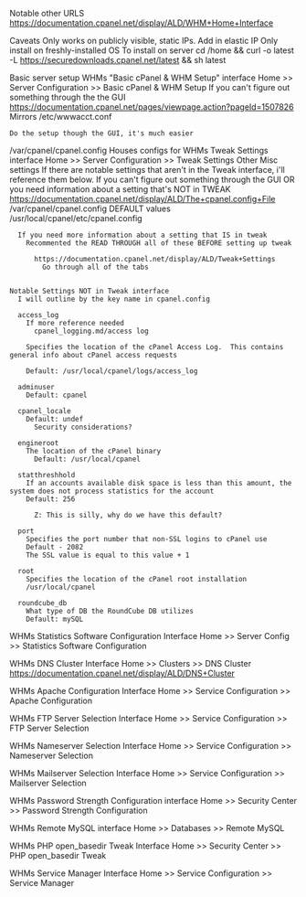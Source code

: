 Notable other URLS
  https://documentation.cpanel.net/display/ALD/WHM+Home+Interface

Caveats
  Only works on publicly visible, static IPs.
    Add in elastic IP
  Only install on freshly-installed OS
To install on server
  cd /home && curl -o latest -L https://securedownloads.cpanel.net/latest && sh latest

Basic server setup
  WHMs "Basic cPanel & WHM Setup" interface
    Home >> Server Configuration >> Basic cPanel & WHM Setup
      If you can't figure out something through the the GUI
        https://documentation.cpanel.net/pages/viewpage.action?pageId=1507826
    Mirrors
      /etc/wwwacct.conf

    Do the setup though the GUI, it's much easier

  /var/cpanel/cpanel.config
    Houses configs for
      WHMs Tweak Settings interface
        Home >> Server Configuration >> Tweak Settings
      Other Misc settings
        If there are notable settings that aren't in the Tweak interface, i'll reference them below.
      If you can't figure out something through the GUI OR you need information about a setting that's NOT in TWEAK
        https://documentation.cpanel.net/display/ALD/The+cpanel.config+File
      /var/cpanel/cpanel.config DEFAULT values
         /usr/local/cpanel/etc/cpanel.config
      
      If you need more information about a setting that IS in tweak
        Recommented the READ THROUGH all of these BEFORE setting up tweak

          https://documentation.cpanel.net/display/ALD/Tweak+Settings
            Go through all of the tabs


    Notable Settings NOT in Tweak interface
      I will outline by the key name in cpanel.config

      access_log
        If more reference needed
          cpanel_logging.md/access log

        Specifies the location of the cPanel Access Log.  This contains general info about cPanel access requests

        Default: /usr/local/cpanel/logs/access_log

      adminuser
        Default: cpanel

      cpanel_locale
        Default: undef
          Security considerations?

      engineroot
        The location of the cPanel binary
          Default: /usr/local/cpanel

      statthreshhold
        If an accounts available disk space is less than this amount, the system does not process statistics for the account
        Default: 256

          Z: This is silly, why do we have this default?

      port
        Specifies the port number that non-SSL logins to cPanel use
        Default - 2082
        The SSL value is equal to this value + 1

      root
        Specifies the location of the cPanel root installation
        /usr/local/cpanel

      roundcube_db
        What type of DB the RoundCube DB utilizes
        Default: mySQL
  
  WHMs Statistics Software Configuration Interface
    Home >> Server Config >> Statistics Software Configuration

  WHMs DNS Cluster Interface
    Home >> Clusters >> DNS Cluster
      https://documentation.cpanel.net/display/ALD/DNS+Cluster

  WHMs Apache Configuration Interface
    Home >> Service Configuration >> Apache Configuration

  WHMs FTP Server Selection Interface
    Home >> Service Configuration >> FTP Server Selection

  WHMs Nameserver Selection Interface
    Home >> Service Configuration >> Nameserver Selection

  WHMs Mailserver Selection Interface
    Home >> Service Configuration >> Mailserver Selection

  WHMs Password Strength Configuration interface
    Home >> Security Center >> Password Strength Configuration

  WHMs Remote MySQL interface
    Home >> Databases >> Remote MySQL

  WHMs PHP open_basedir Tweak Interface
    Home >> Security Center >> PHP open_basedir Tweak

  WHMs Service Manager Interface
    Home >> Service Configuration >> Service Manager



